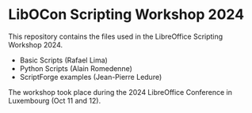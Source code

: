 # LibOCon Scripting Workshop 2024

This repository contains the files used in the LibreOffice Scripting Workshop 2024.

- Basic Scripts (Rafael Lima)
- Python Scripts (Alain Romedenne)
- ScriptForge examples (Jean-Pierre Ledure)

The workshop took place during the 2024 LibreOffice Conference in Luxembourg (Oct 11 and 12).
